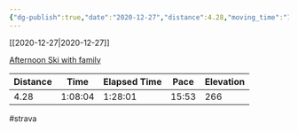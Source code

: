 ```yaml
---
{"dg-publish":true,"date":"2020-12-27","distance":4.28,"moving_time":"1:08:04","elapsed_time":"1:28:01","pace":"15:53","total_elevation_gain":266,"url":"https://www.strava.com/activities/4542063567","permalink":"/01-personal/strava/2020-12-27-afternoon-ski-with-family/","dgPassFrontmatter":true}
---
```



[[2020-12-27\|2020-12-27]]

[Afternoon Ski with family](https://www.strava.com/activities/4542063567)

| Distance | Time    | Elapsed Time | Pace  | Elevation |
| -------- | ------- | ------------ | ----- | --------- |
| 4.28     | 1:08:04 | 1:28:01      | 15:53 | 266       |




#strava
